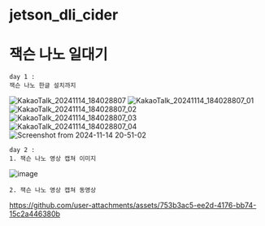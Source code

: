 # jetson_dli_cider

잭슨 나노 일대기
===============

```
day 1 : 
잭슨 나노 한글 설치까지
```

![KakaoTalk_20241114_184028807](https://github.com/user-attachments/assets/e7bd0456-608a-486b-8ed4-6df9e4007686)
![KakaoTalk_20241114_184028807_01](https://github.com/user-attachments/assets/6f5923d1-277b-4f20-a6fa-071122d3d931)
![KakaoTalk_20241114_184028807_02](https://github.com/user-attachments/assets/53871aeb-74bb-432b-b43c-2ce575c0791e)
![KakaoTalk_20241114_184028807_03](https://github.com/user-attachments/assets/1e10cd75-019e-4310-aeea-fe65a15e5839)
![KakaoTalk_20241114_184028807_04](https://github.com/user-attachments/assets/548d8c5e-c6bb-44b4-badc-056601b73fe8)
![Screenshot from 2024-11-14 20-51-02](https://github.com/user-attachments/assets/46ddcb10-888a-4458-9901-f863b119ff4d)

```
day 2 :
1. 잭슨 나노 영상 캡쳐 이미지
```
![image](https://github.com/user-attachments/assets/4f6050d6-6fe3-41dd-886a-4f8b2a7a6888)
```
2. 잭슨 나노 영상 캡쳐 동영상
```
https://github.com/user-attachments/assets/753b3ac5-ee2d-4176-bb74-15c2a446380b



